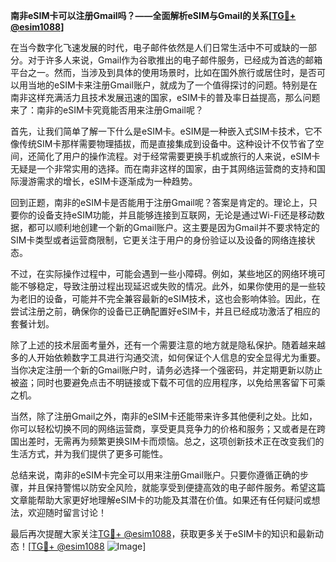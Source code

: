 **南非eSIM卡可以注册Gmail吗？——全面解析eSIM与Gmail的关系[[TG💪+ @esim1088](https://t.me/s/esim1088)]**

在当今数字化飞速发展的时代，电子邮件依然是人们日常生活中不可或缺的一部分。对于许多人来说，Gmail作为谷歌推出的电子邮件服务，已经成为首选的邮箱平台之一。然而，当涉及到具体的使用场景时，比如在国外旅行或居住时，是否可以用当地的eSIM卡来注册Gmail账户，就成为了一个值得探讨的问题。特别是在南非这样充满活力且技术发展迅速的国家，eSIM卡的普及率日益提高，那么问题来了：南非的eSIM卡究竟能否用来注册Gmail呢？

首先，让我们简单了解一下什么是eSIM卡。eSIM是一种嵌入式SIM卡技术，它不像传统SIM卡那样需要物理插拔，而是直接集成到设备中。这种设计不仅节省了空间，还简化了用户的操作流程。对于经常需要更换手机或旅行的人来说，eSIM卡无疑是一个非常实用的选择。而在南非这样的国家，由于其网络运营商的支持和国际漫游需求的增长，eSIM卡逐渐成为一种趋势。

回到正题，南非的eSIM卡是否能用于注册Gmail呢？答案是肯定的。理论上，只要你的设备支持eSIM功能，并且能够连接到互联网，无论是通过Wi-Fi还是移动数据，都可以顺利地创建一个新的Gmail账户。这主要是因为Gmail并不要求特定的SIM卡类型或者运营商限制，它更关注于用户的身份验证以及设备的网络连接状态。

不过，在实际操作过程中，可能会遇到一些小障碍。例如，某些地区的网络环境可能不够稳定，导致注册过程出现延迟或失败的情况。此外，如果你使用的是一些较为老旧的设备，可能并不完全兼容最新的eSIM技术，这也会影响体验。因此，在尝试注册之前，确保你的设备已正确配置好eSIM卡，并且已经成功激活了相应的套餐计划。

除了上述的技术层面考量外，还有一个需要注意的地方就是隐私保护。随着越来越多的人开始依赖数字工具进行沟通交流，如何保证个人信息的安全显得尤为重要。当你决定注册一个新的Gmail账户时，请务必选择一个强密码，并定期更新以防止被盗；同时也要避免点击不明链接或下载不可信的应用程序，以免给黑客留下可乘之机。

当然，除了注册Gmail之外，南非的eSIM卡还能带来许多其他便利之处。比如，你可以轻松切换不同的网络运营商，享受更具竞争力的价格和服务；又或者是在跨国出差时，无需再为频繁更换SIM卡而烦恼。总之，这项创新技术正在改变我们的生活方式，并为我们提供了更多可能性。

总结来说，南非的eSIM卡完全可以用来注册Gmail账户。只要你遵循正确的步骤，并且保持警惕以防安全风险，就能享受到便捷高效的电子邮件服务。希望这篇文章能帮助大家更好地理解eSIM卡的功能及其潜在价值。如果还有任何疑问或想法，欢迎随时留言讨论！

最后再次提醒大家关注[TG💪+ @esim1088](https://t.me/s/esim1088)，获取更多关于eSIM卡的知识和最新动态！[[TG💪+ @esim1088](https://t.me/s/esim1088) ![Image](https://i.postimg.cc/4NQfJmqS/Snipaste-2025-05-13-00-14-12.png)]
